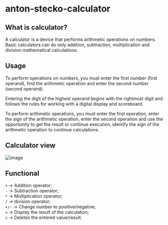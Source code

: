 # anton-stecko-calculator

## What is calculator?
A calculator is a device that performs arithmetic operations on numbers. Basic calculators can do only addition, subtraction, multiplication and division mathematical calculations.

## Usage
To perform operations on numbers, you must enter the first number (first operand), find the arithmetic operation and enter the second number (second operand).

Entering the digit of the highest operand begins with the rightmost digit and follows the rules for working with a digital display and scoreboard.

To perform arithmetic operations, you must enter the first operation, enter the sign of the arithmetic operation, enter the second operation and use the opportunity to get the result or continue execution, identify the sign of the arithmetic operation to continue calculations.

## Calculator view

![image](https://user-images.githubusercontent.com/87601057/201914752-7eecd18a-c2ff-4829-9598-571f0d2ef826.png)

## Functional

`+` -> Addition operator;<br/>
`-` -> Subtraction operator;<br/>
`*` -> Multiplication operator;<br/>
`/` -> division operator;<br/>
`+/-` -> Change number to positive/negative;<br/>
`=` -> Display the result of the calculation;<br/>
`c` -> Deletes the entered value/result.<br/>
